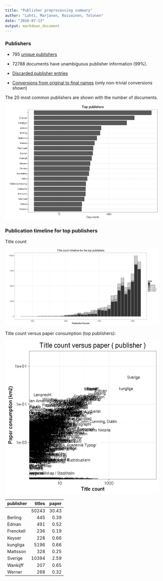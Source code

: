 ```yaml
---
title: "Publisher preprocessing summary"
author: "Lahti, Marjanen, Roivainen, Tolonen"
date: "2016-07-13"
output: markdown_document
---
```



### Publishers

 * 795 [unique publishers](output.tables/publisher_accepted.csv)

 * 72788 documents have unambiguous publisher information (99%). 

 * [Discarded publisher entries](output.tables/publisher_discarded.csv)

 * [Conversions from original to final names](output.tables/publisher_conversion_nontrivial.csv) (only non-trivial conversions shown)


The 20 most common publishers are shown with the number of documents. 

![plot of chunk summarypublisher2](figure/summarypublisher2-1.png)

### Publication timeline for top publishers

Title count

![plot of chunk summaryTop10pubtimeline](figure/summaryTop10pubtimeline-1.png)



Title count versus paper consumption (top publishers):

![plot of chunk publishertitlespapers](figure/publishertitlespapers-1.png)

|publisher | titles| paper|
|:---------|------:|-----:|
|          |  50243| 30.43|
|Berling   |    445|  0.39|
|Edman     |    491|  0.52|
|Frenckell |    236|  0.19|
|Keyser    |    228|  0.66|
|kungliga  |   5196|  0.66|
|Mattsson  |    328|  0.25|
|Sverige   |  10394|  2.59|
|Wankijff  |    207|  0.65|
|Werner    |    268|  0.32|
